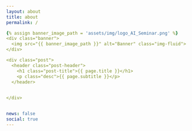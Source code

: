 ```yaml
---
layout: about
title: about
permalink: /

{% assign banner_image_path = 'assets/img/logo_AI_Seminar.png' %}
<div class="banner">
  <img src="{{ banner_image_path }}" alt="Banner" class="img-fluid">
</div>

<div class="post">
  <header class="post-header">
    <h1 class="post-title">{{ page.title }}</h1>
    <p class="desc">{{ page.subtitle }}</p>
  </header>

 
</div>


news: false
social: true
---
```



